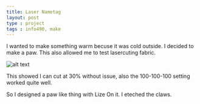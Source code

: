 ```yaml
---
title: Laser Nametag
layout: post
type : project
tags : info490, make
---
```


I wanted to make something warm becuse it was cold outside. I decided to make a paw. This also allowed me to test lasercuting fabric.

![alt text](https://lh3.googleusercontent.com/4UPJd0tGEIqDMqCGrQ9CZ1tozAl4cEBTS5hVUbWxUw1xGPNH1N8WOcvpUNt8-ZeR9orBdj_noI8oUl82qF-DP50yvPGn1ZziA_EzakIluiCxi6_oQlyCWCPsxck5ggq39DhVgXku-bRofetlMtOmfeExx8QT2jkhlQStxEPmWTKHXdF-sWwh-LYQqr17HKQQ1G8TkbF3Dydd71IeAqEOPXLlb_fmHShFnTwNWWOmj-7z5kUWgVYaTNDIddV7uYVptHDxXO79zwp0LQGprLPegaAwIs6eLEXy813CyH7R2XMD63qj5aG53zLcioPbdsbHl4njHh7myMzhXqhUJNvI_xrbPg0s40Ov1nchinUhoPCTxYQPo4ZT8GHWTSaRiqiymrGaWyY1vCbQ8KR0g7hXF9Sh04_-5-iP6sYlNjLNku_PcGhzj4t36VZdtF7nta0bxksqmd0qFnxpJ7f0_za4Q7nnLX-K2n2d4qVqM4bg-q6Nvz9cUZjHFwdKjqOWbZdgHox2hIYFVBa2VazM3XxydQokUivKO-e3iAPg3jFVVYj_o9K2qBM6pa397rI1aQHRsJwdStuFo_lwMYFBWPSN4Xhb4-ovGxB0I28dw-baw0rg3vzfSisDnFVUFSLl9BarFCQpiVhrYceP1M20QMADB41D8hWheXIu=w1263-h947-no)

This showed I can cut at 30% without issue, also the 100-100-100 setting worked quite well.

So I designed a paw like thing with Lize On it. I eteched the claws.
